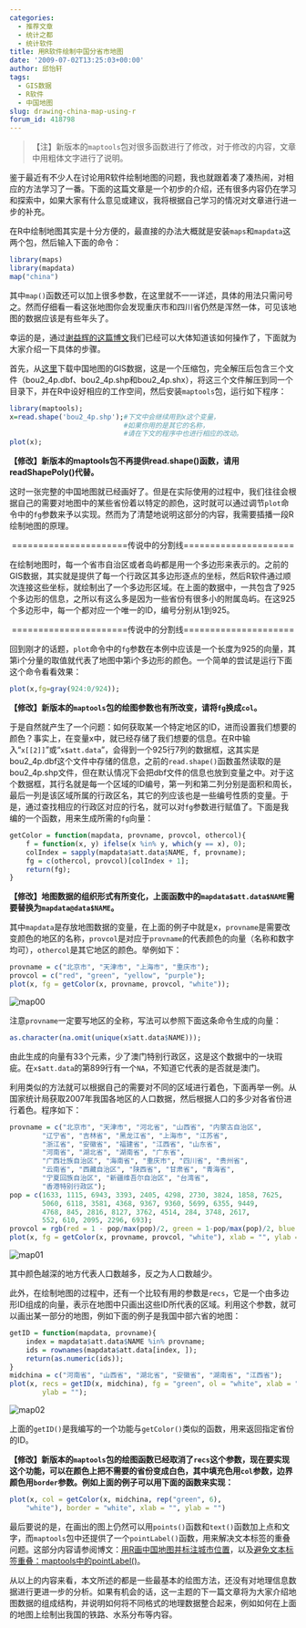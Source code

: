 ```yaml
---
categories:
  - 推荐文章
  - 统计之都
  - 统计软件
title: 用R软件绘制中国分省市地图
date: '2009-07-02T13:25:03+00:00'
author: 邱怡轩
tags:
  - GIS数据
  - R软件
  - 中国地图
slug: drawing-china-map-using-r
forum_id: 418798
---
```


>【注】新版本的`maptools`包对很多函数进行了修改，对于修改的内容，文章中用粗体文字进行了说明。

鉴于最近有不少人在讨论用R软件绘制地图的问题，我也就跟着凑了凑热闹，对相应的方法学习了一番。下面的这篇文章是一个初步的介绍，还有很多内容仍在学习和探索中，如果大家有什么意见或建议，我将根据自己学习的情况对文章进行进一步的补充。

在R中绘制地图其实是十分方便的，最直接的办法大概就是安装`maps`和`mapdata`这两个包，然后输入下面的命令：

```r
library(maps)
library(mapdata)
map("china")
```

其中`map()`函数还可以加上很多参数，在这里就不一一详述，具体的用法只需问号之。然而仔细看一看这张地图你会发现重庆市和四川省仍然是浑然一体，可见该地图的数据应该是有些年头了。<!--more-->

幸运的是，通过[谢益辉的这篇博文](http://yihui.name/cn/2007/09/china-map-at-province-level/ "终于搞定了中国分省市地图")我们已经可以大体知道该如何操作了，下面就为大家介绍一下具体的步骤。

首先，从[这里](https://uploads.cosx.org/2009/07/chinaprovinceborderdata_tar_gz.zip)下载中国地图的GIS数据，这是一个压缩包，完全解压后包含三个文件（bou2\_4p.dbf、bou2\_4p.shp和bou2\_4p.shx），将这三个文件解压到同一个目录下，并在R中设好相应的工作空间，然后安装`maptools`包，运行如下程序：

```r
library(maptools);
x=read.shape('bou2_4p.shp');#下文中会继续用到x这个变量，
                            #如果你用的是其它的名称，
                            #请在下文的程序中也进行相应的改动。
plot(x);
```

**【修改】新版本的maptools包不再提供read.shape()函数，请用readShapePoly()代替。**

这时一张完整的中国地图就已经画好了。但是在实际使用的过程中，我们往往会根据自己的需要对地图中的某些省份着以特定的颜色，这时就可以通过调节`plot`命令中的`fg`参数来予以实现。然而为了清楚地说明这部分的内容，我需要插播一段R绘制地图的原理。

<p style="text-align: center;">
  ======================传说中的分割线=====================
</p>

在绘制地图时，每一个省市自治区或者岛屿都是用一个多边形来表示的。之前的GIS数据，其实就是提供了每一个行政区其多边形逐点的坐标，然后R软件通过顺次连接这些坐标，就绘制出了一个多边形区域。在上面的数据中，一共包含了925个多边形的信息，之所以有这么多是因为一些省份有很多小的附属岛屿。在这925个多边形中，每一个都对应一个唯一的ID，编号分别从1到925。

<p style="text-align: center;">
  ======================传说中的分割线=====================
</p>

回到刚才的话题，`plot`命令中的`fg`参数在本例中应该是一个长度为925的向量，其第i个分量的取值就代表了地图中第i个多边形的颜色。一个简单的尝试是运行下面这个命令看看效果：

```r
plot(x,fg=gray(924:0/924));
```

**【修改】新版本的`maptools`包的绘图参数也有所改变，请将`fg`换成`col`。**

于是自然就产生了一个问题：如何获取某一个特定地区的ID，进而设置我们想要的颜色？事实上，在变量x中，就已经存储了我们想要的信息。在R中输入“`x[[2]]`”或“`x$att.data`”，会得到一个925行7列的数据框，这其实是bou2_4p.dbf这个文件中存储的信息，之前的`read.shape()`函数虽然读取的是bou2_4p.shp文件，但在默认情况下会把dbf文件的信息也放到变量之中。对于这个数据框，其行名就是每一个区域的ID编号，第一列和第二列分别是面积和周长，最后一列是该区域所属的行政区名，其它的列应该也是一些编号性质的变量。于是，通过查找相应的行政区对应的行名，就可以对`fg`参数进行赋值了。下面是我编的一个函数，用来生成所需的`fg`向量：

```r
getColor = function(mapdata, provname, provcol, othercol){
	f = function(x, y) ifelse(x %in% y, which(y == x), 0);
	colIndex = sapply(mapdata$att.data$NAME, f, provname);
	fg = c(othercol, provcol)[colIndex + 1];
	return(fg);
}
```

**【修改】地图数据的组织形式有所变化，上面函数中的`mapdata$att.data$NAME`需要替换为`mapdata@data$NAME`。**

其中`mapdata`是存放地图数据的变量，在上面的例子中就是x，`provname`是需要改变颜色的地区的名称，`provcol`是对应于`provname`的代表颜色的向量（名称和数字均可），`othercol`是其它地区的颜色。举例如下：

```r
provname = c("北京市", "天津市", "上海市", "重庆市");
provcol = c("red", "green", "yellow", "purple");
plot(x, fg = getColor(x, provname, provcol, "white"));
```

![map00](https://uploads.cosx.org/2009/07/map00-e1262748931991.png "map00")

注意`provname`一定要写地区的全称，写法可以参照下面这条命令生成的向量：

```r
as.character(na.omit(unique(x$att.data$NAME)));
```

由此生成的向量有33个元素，少了澳门特别行政区，这是这个数据中的一块瑕疵。在`x$att.data`的第899行有一个`NA`，不知道它代表的是否就是澳门。

利用类似的方法就可以根据自己的需要对不同的区域进行着色，下面再举一例。从国家统计局获取2007年我国各地区的人口数据，然后根据人口的多少对各省份进行着色。程序如下：

```r
provname = c("北京市", "天津市", "河北省", "山西省", "内蒙古自治区",
		"辽宁省", "吉林省", "黑龙江省", "上海市", "江苏省",
		"浙江省", "安徽省", "福建省", "江西省", "山东省",
		"河南省", "湖北省", "湖南省", "广东省",
		"广西壮族自治区", "海南省", "重庆市", "四川省", "贵州省",
		"云南省", "西藏自治区", "陕西省", "甘肃省", "青海省",
		"宁夏回族自治区", "新疆维吾尔自治区", "台湾省",
		"香港特别行政区");
pop = c(1633, 1115, 6943, 3393, 2405, 4298, 2730, 3824, 1858, 7625,
		5060, 6118, 3581, 4368, 9367, 9360, 5699, 6355, 9449,
		4768, 845, 2816, 8127, 3762, 4514, 284, 3748, 2617,
		552, 610, 2095, 2296, 693);
provcol = rgb(red = 1 - pop/max(pop)/2, green = 1-pop/max(pop)/2, blue = 0);
plot(x, fg = getColor(x, provname, provcol, "white"), xlab = "", ylab = "");
```

![map01](https://uploads.cosx.org/2009/07/map01-e1262748729327.png "map01")

其中颜色越深的地方代表人口数越多，反之为人口数越少。

此外，在绘制地图的过程中，还有一个比较有用的参数是`recs`，它是一个由多边形ID组成的向量，表示在地图中只画出这些ID所代表的区域。利用这个参数，就可以画出某一部分的地图，例如下面的例子是我国中部六省的地图：

```r
getID = function(mapdata, provname){
	index = mapdata$att.data$NAME %in% provname;
	ids = rownames(mapdata$att.data[index, ]);
	return(as.numeric(ids));
}
midchina = c("河南省", "山西省", "湖北省", "安徽省", "湖南省", "江西省");
plot(x, recs = getID(x, midchina), fg = "green", ol = "white", xlab = "",
		ylab = "");
```

![map02](https://uploads.cosx.org/2009/07/map02-e1262748890424.png "map02")

上面的`getID()`是我编写的一个功能与`getColor()`类似的函数，用来返回指定省份的ID。

**【修改】新版本的`maptools`包的绘图函数已经取消了`recs`这个参数，现在要实现这个功能，可以在颜色上把不需要的省份变成白色，其中填充色用`col`参数，边界颜色用`border`参数。例如上面的例子可以用下面的函数来实现：**

```r
plot(x, col = getColor(x, midchina, rep("green", 6),
    "white"), border = "white", xlab = "", ylab = "")
```

最后要说的是，在画出的图上仍然可以用`points()`函数和`text()`函数加上点和文字，而`maptools`包中还提供了一个`pointLabel()`函数，用来解决文本标签的重叠问题。这部分内容请参阅博文：[用R画中国地图并标注城市位置](http://yihui.name/cn/2008/10/china-map-and-city-locations-with-r/)，以及[避免文本标签重叠：maptools中的pointLabel()](http://yihui.name/cn/2008/10/avoid-label-overlap-pointlabel-in-maptools/)。

从以上的内容来看，本文所述的都是一些最基本的绘图方法，还没有对地理信息数据进行更进一步的分析。如果有机会的话，这一主题的下一篇文章将为大家介绍地图数据的组成结构，并说明如何将不同格式的地理数据整合起来，例如如何在上面的地图上绘制出我国的铁路、水系分布等内容。

